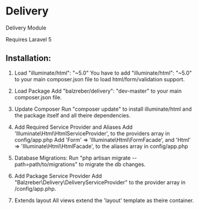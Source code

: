 Delivery
============

Delivery Module

Requires Laravel 5

Installation:
-------------

1. Load  "illuminate/html": "~5.0"
You have to add "illuminate/html": "~5.0" to your main composer.json file to load html/form/validation support.

2. Load Package
Add "balzreber/delivery": "dev-master" to your main composer.json file.

2. Update Composer
Run "composer update" to install illuminate/html and the package itself and all theire dependencies.

3. Add Required Service Provider and Aliases
Add 'Illuminate\Html\HtmlServiceProvider', to the providers array in config/app.php
Add 'Form' => 'Illuminate\Html\FormFacade', and 'Html' => 'Illuminate\Html\HtmlFacade', to the aliases array in config/app.php

4. Database Migrations:
Run "php artisan migrate --path=path/to/migrations" to migrate the db changes.

5. Add Package Service Provider
Add "Balzreber\Delivery\DeliveryServiceProvider" to the provider array in /config/app.php.

6. Extends layout
All views extend the 'layout' template as theire container.

